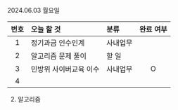 2024.06.03 월요일

| 번호 | 오늘 할 것             | 분류     | 완료 여부 |
| :--: | :--------------------- | :------- | :-------: |
|  1   | 정기과금 인수인계      | 사내업무 |           |
|  2   | 알고리즘 문제 풀이     | 할 일    |           |
|  3   | 민방위 사이버교육 이수 | 사내업무 |     O     |
|  4   |                        |          |           |

2. 알고리즘
   
   
   
   

